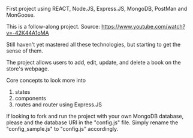 First project using REACT, Node.JS, Express.JS, MongoDB, PostMan and MonGoose.

This is a follow-along project. Source: https://www.youtube.com/watch?v=-42K44A1oMA

Still haven't yet mastered all these technologies, but starting to get the sense of them.

The project allows users to add, edit, update, and delete a book on the store's webpage.

Core concepts to look more into
1. states
2. components
3. routes and router using Express.JS

If looking to fork and run the project with your own MongoDB database, please and the database URI in the "config.js" file. Simply rename the "config_sample.js" to "config.js" accordingly.
